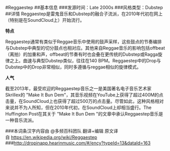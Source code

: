 #Reggaestep
##基本信息
###发源时间：Late 2000s
###风格类型：Dubstep
##详情
Reggaestep是雷鬼音乐和Dubstep的融合子流派，在2010年代初在网上（特别是在SoundCloud上）开始流行。



**特点**

Reggaestep通常有类似于Reggae音乐中使用的鼓声采样，这些鼓点的节奏编排与Dubstep中典型的切分鼓点也相对应。其他来自Reggae音乐的影响包括offbeat（离拍）的加重和声，offbeat的节奏有时也会叠在更传统的Dubstep或Ragga旋律之上。曲速与典型Dubstep类似，往往在140
BPM。Reggaestep中的Drop与Dubstep中的Drop非常相似，同时多遵循与reggae相似的旋律模式。



**人气**

截至2013年，最受欢迎的Reggaestep音乐之一是美国著名电子音乐艺术家Skrillex的 "Make It Bun
Dem"，其音乐视频在YouTube上获得了超过400M的点击量，在SoundCloud上也获得了超过500万的点击量。尽管如此，这种风格相对来说并不为人所知，但在2010年代初，在SoundCloud上却相当盛行。The
Huffington Post在其关于 "Make It Bun Dem "的文章中承认Reggaestep音乐是一种音乐流派。

###本词条汉字内容由 @多频百科团队 翻译+编辑
原文译自 https://en.wikipedia.org/wiki/Reggaestep
###http://dropinapp.hearinmusic.com/#/ency?typeId=13&dataId=163
